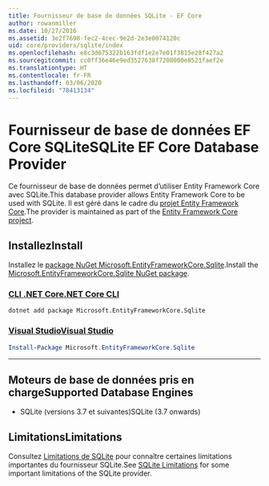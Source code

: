 ```yaml
---
title: Fournisseur de base de données SQLite - EF Core
author: rowanmiller
ms.date: 10/27/2016
ms.assetid: 3e2f7698-fec2-4cec-9e2d-2e3e0074120c
uid: core/providers/sqlite/index
ms.openlocfilehash: e8c3d675322b163fdf1e2e7e01f3815e28f427a2
ms.sourcegitcommit: cc0ff36e46e9ed3527638f7208000e8521faef2e
ms.translationtype: HT
ms.contentlocale: fr-FR
ms.lasthandoff: 03/06/2020
ms.locfileid: "78413134"
---
```

# <a name="sqlite-ef-core-database-provider"></a><span data-ttu-id="4d27c-102">Fournisseur de base de données EF Core SQLite</span><span class="sxs-lookup"><span data-stu-id="4d27c-102">SQLite EF Core Database Provider</span></span>

<span data-ttu-id="4d27c-103">Ce fournisseur de base de données permet d’utiliser Entity Framework Core avec SQLite.</span><span class="sxs-lookup"><span data-stu-id="4d27c-103">This database provider allows Entity Framework Core to be used with SQLite.</span></span> <span data-ttu-id="4d27c-104">Il est géré dans le cadre du [projet Entity Framework Core](https://github.com/aspnet/EntityFrameworkCore).</span><span class="sxs-lookup"><span data-stu-id="4d27c-104">The provider is maintained as part of the [Entity Framework Core project](https://github.com/aspnet/EntityFrameworkCore).</span></span>

## <a name="install"></a><span data-ttu-id="4d27c-105">Installez</span><span class="sxs-lookup"><span data-stu-id="4d27c-105">Install</span></span>

<span data-ttu-id="4d27c-106">Installez le [package NuGet Microsoft.EntityFrameworkCore.Sqlite](https://www.nuget.org/packages/Microsoft.EntityFrameworkCore.Sqlite/).</span><span class="sxs-lookup"><span data-stu-id="4d27c-106">Install the [Microsoft.EntityFrameworkCore.Sqlite NuGet package](https://www.nuget.org/packages/Microsoft.EntityFrameworkCore.Sqlite/).</span></span>

### <a name="net-core-cli"></a>[<span data-ttu-id="4d27c-107">CLI .NET Core</span><span class="sxs-lookup"><span data-stu-id="4d27c-107">.NET Core CLI</span></span>](#tab/dotnet-core-cli)

```dotnetcli
dotnet add package Microsoft.EntityFrameworkCore.Sqlite
```

### <a name="visual-studio"></a>[<span data-ttu-id="4d27c-108">Visual Studio</span><span class="sxs-lookup"><span data-stu-id="4d27c-108">Visual Studio</span></span>](#tab/vs)

``` powershell
Install-Package Microsoft.EntityFrameworkCore.Sqlite
```

***

## <a name="supported-database-engines"></a><span data-ttu-id="4d27c-109">Moteurs de base de données pris en charge</span><span class="sxs-lookup"><span data-stu-id="4d27c-109">Supported Database Engines</span></span>

* <span data-ttu-id="4d27c-110">SQLite (versions 3.7 et suivantes)</span><span class="sxs-lookup"><span data-stu-id="4d27c-110">SQLite (3.7 onwards)</span></span>

## <a name="limitations"></a><span data-ttu-id="4d27c-111">Limitations</span><span class="sxs-lookup"><span data-stu-id="4d27c-111">Limitations</span></span>

<span data-ttu-id="4d27c-112">Consultez [Limitations de SQLite](limitations.md) pour connaître certaines limitations importantes du fournisseur SQLite.</span><span class="sxs-lookup"><span data-stu-id="4d27c-112">See [SQLite Limitations](limitations.md) for some important limitations of the SQLite provider.</span></span>
